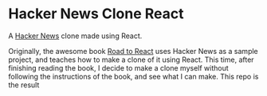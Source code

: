 # Hacker News Clone React
A [Hacker News](https://news.ycombinator.com/) clone made using React. 

Originally, the awesome book [Road to React](https://roadtoreact.com/) uses Hacker News as a sample project, and teaches how to make a clone of it using React. This time, after finishing reading the book, I decide to make a clone myself without following the instructions of the book, and see what I can make. This repo is the result

